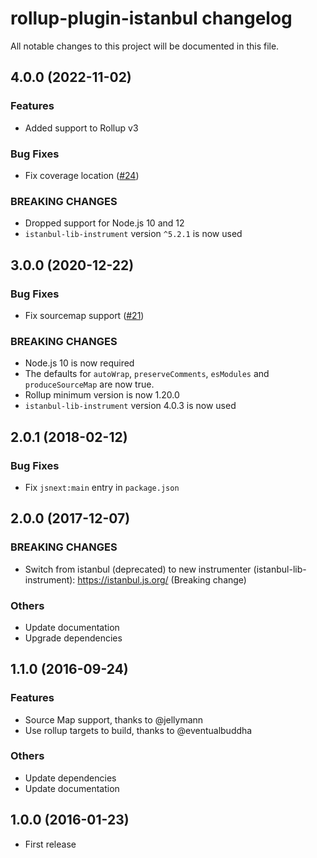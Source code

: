 # rollup-plugin-istanbul changelog

All notable changes to this project will be documented in this file.

## 4.0.0 (2022-11-02)

### Features

- Added support to Rollup v3

### Bug Fixes

- Fix coverage location ([#24](https://github.com/artberri/rollup-plugin-istanbul/issues/24))

### BREAKING CHANGES

- Dropped support for Node.js 10 and 12
- `istanbul-lib-instrument` version `^5.2.1` is now used

## 3.0.0 (2020-12-22)

### Bug Fixes

- Fix sourcemap support ([#21](https://github.com/artberri/rollup-plugin-istanbul/issues/21))

### BREAKING CHANGES

- Node.js 10 is now required
- The defaults for `autoWrap`, `preserveComments`, `esModules` and `produceSourceMap` are now true.
- Rollup minimum version is now 1.20.0
- `istanbul-lib-instrument` version 4.0.3 is now used

## 2.0.1 (2018-02-12)

### Bug Fixes

- Fix `jsnext:main` entry in `package.json`

## 2.0.0 (2017-12-07)

### BREAKING CHANGES

- Switch from istanbul (deprecated) to new instrumenter (istanbul-lib-instrument): https://istanbul.js.org/ (Breaking change)

### Others

- Update documentation
- Upgrade dependencies

## 1.1.0 (2016-09-24)

### Features

- Source Map support, thanks to @jellymann
- Use rollup targets to build, thanks to @eventualbuddha

### Others

- Update dependencies
- Update documentation

## 1.0.0 (2016-01-23)

- First release
